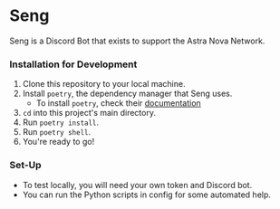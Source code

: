 # Seng

Seng is a Discord Bot that exists to support the Astra Nova Network.

### Installation for Development
1. Clone this repository to your local machine.
2. Install `poetry`, the dependency manager that Seng uses.
    - To install `poetry`, check their [documentation](https://python-poetry.org/)
3. `cd` into this project's main directory.
4. Run `poetry install`.
5. Run `poetry shell`.
6. You're ready to go!

### Set-Up
 - To test locally, you will need your own token and Discord bot.
 - You can run the Python scripts in config for some automated help.
